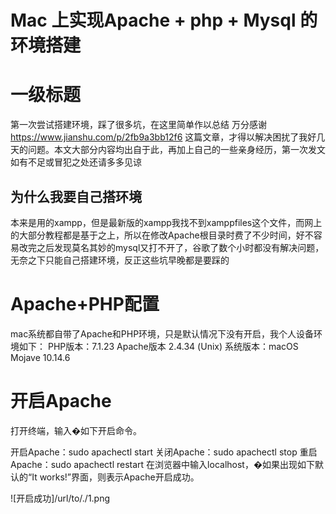 Mac 上实现Apache + php + Mysql 的环境搭建
==

# 一级标题
第一次尝试搭建环境，踩了很多坑，在这里简单作以总结
万分感谢 https://www.jianshu.com/p/2fb9a3bb12f6 这篇文章，才得以解决困扰了我好几天的问题。本文大部分内容均出自于此，再加上自己的一些亲身经历，第一次发文如有不足或冒犯之处还请多多见谅

## 为什么我要自己搭环境
本来是用的xampp，但是最新版的xampp我找不到xamppfiles这个文件，而网上的大部分教程都是基于之上，所以在修改Apache根目录时费了不少时间，好不容易改完之后发现莫名其妙的mysql又打不开了，谷歌了数个小时都没有解决问题，无奈之下只能自己搭建环境，反正这些坑早晚都是要踩的

# Apache+PHP配置
mac系统都自带了Apache和PHP环境，只是默认情况下没有开启，我个人设备环境如下：
PHP版本：7.1.23 
Apache版本 2.4.34 (Unix)
系统版本：macOS Mojave  10.14.6

# 开启Apache
打开终端，输入�如下开启命令。

开启Apache：sudo apachectl start
关闭Apache：sudo apachectl stop
重启Apache：sudo apachectl restart
在浏览器中输入localhost，�如果出现如下默认的“It works!”界面，则表示Apache开启成功。

![开启成功]/url/to/./1.png